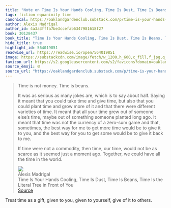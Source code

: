 ```yaml
---
title: "Note on Time Is Your Hands Cooling, Time Is Dust, Time Is Beans, Time Is the Literal Tree in Front of You via Alexis Madrigal"
tags: fiction equanimity time
canonical: https://oaklandgardenclub.substack.com/p/time-is-your-hands-cooling-time-is?utm_source=substack&utm_medium=email
author: Alexis Madrigal
author_id: 4a3a3fffa7be3ccefab6347981618f27
book: 30128437
book_title: "Time Is Your Hands Cooling, Time Is Dust, Time Is Beans, Time Is the Literal Tree in Front of You"
hide_title: true
highlight_id: 564019851
readwise_url: https://readwise.io/open/564019851
image: https://substackcdn.com/image/fetch/w_1200,h_600,c_fill,f_jpg,q_auto:good,fl_progressive:steep,g_auto/https%3A%2F%2Fsubstack-post-media.s3.amazonaws.com%2Fpublic%2Fimages%2F334cf20f-f3bc-4f73-b364-19781612a8dd_1586x1983.jpeg
favicon_url: https://s2.googleusercontent.com/s2/favicons?domain=oaklandgardenclub.substack.com
source_emoji: 🌐
source_url: "https://oaklandgardenclub.substack.com/p/time-is-your-hands-cooling-time-is?utm_source=substack&utm_medium=email#:~:text=Time%20is%20not,in%20the%20world."
---
```


> Time is not money. Time is beans.
> 
> It was as serious as many jokes are, which is to say about half. Saying it meant that you could take time and give time, but also that you could plant time and grow more of it and that there were different varieties of time. It meant that all your time grew out of someone else’s time, maybe out of something someone planted long ago. It meant that time was not the currency of a zero-sum game and that, sometimes, the best way for me to get more time would be to give it to you, and the best way for you to get some would be to give it back to me.
> 
> If time were not a commodity, then time, our time, would not be as scarce as it seemed just a moment ago. Together, we could have all the time in the world.
> <div class="quoteback-footer"><div class="quoteback-avatar"><img class="mini-favicon" src="https://s2.googleusercontent.com/s2/favicons?domain=oaklandgardenclub.substack.com"></div><div class="quoteback-metadata"><div class="metadata-inner"><span style="display:none">FROM:</span><div aria-label="Alexis Madrigal" class="quoteback-author"> Alexis Madrigal</div><div aria-label="Time Is Your Hands Cooling, Time Is Dust, Time Is Beans, Time Is the Literal Tree in Front of You" class="quoteback-title"> Time Is Your Hands Cooling, Time Is Dust, Time Is Beans, Time Is the Literal Tree in Front of You</div></div></div><div class="quoteback-backlink"><a target="_blank" aria-label="go to the full text of this quotation" rel="noopener" href="https://oaklandgardenclub.substack.com/p/time-is-your-hands-cooling-time-is?utm_source=substack&utm_medium=email#:~:text=Time%20is%20not,in%20the%20world." class="quoteback-arrow"> Source</a></div></div>

Treat time as a gift, given to you, given to yourself, give of it to others.